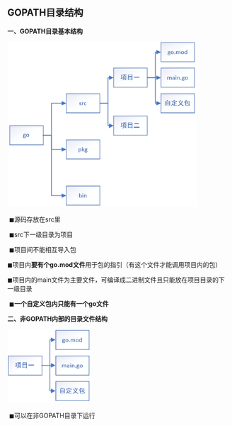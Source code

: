## GOPATH目录结构

**一、GOPATH目录基本结构**

<img src="./photo/GOPATH基本结构.png" style="zoom:80%;" />

​		◼源码存放在src里

​		◼src下一级目录为项目

​		◼项目间不能相互导入包

​		◼项目内**要有个go.mod文件**用于包的指引（有这个文件才能调用项目内的包）

​		◼项目内的main文件为主要文件，可编译成二进制文件且只能放在项目目录的下一级目录

​		◼**一个自定义包内只能有一个go文件**

**二、非GOPATH内部的目录文件结构**

<img src="./photo/不在GOPATH的项目结构.png" style="zoom:80%;" />

​		◼可以在非GOPATH目录下运行




